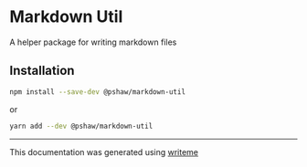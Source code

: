 # Markdown Util

A helper package for writing markdown files

## Installation

```bash
npm install --save-dev @pshaw/markdown-util
```
or
```bash
yarn add --dev @pshaw/markdown-util
```

---
This documentation was generated using [writeme](https://www.npmjs.com/package/@writeme/core)
